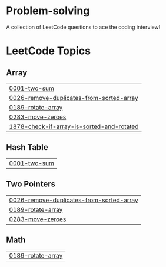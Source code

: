 # Problem-solving
A collection of LeetCode questions to ace the coding interview!

<!---LeetCode Topics Start-->
# LeetCode Topics
## Array
|  |
| ------- |
| [0001-two-sum](https://github.com/98shah/Problem-solving/tree/master/0001-two-sum) |
| [0026-remove-duplicates-from-sorted-array](https://github.com/98shah/Problem-solving/tree/master/0026-remove-duplicates-from-sorted-array) |
| [0189-rotate-array](https://github.com/98shah/Problem-solving/tree/master/0189-rotate-array) |
| [0283-move-zeroes](https://github.com/98shah/Problem-solving/tree/master/0283-move-zeroes) |
| [1878-check-if-array-is-sorted-and-rotated](https://github.com/98shah/Problem-solving/tree/master/1878-check-if-array-is-sorted-and-rotated) |
## Hash Table
|  |
| ------- |
| [0001-two-sum](https://github.com/98shah/Problem-solving/tree/master/0001-two-sum) |
## Two Pointers
|  |
| ------- |
| [0026-remove-duplicates-from-sorted-array](https://github.com/98shah/Problem-solving/tree/master/0026-remove-duplicates-from-sorted-array) |
| [0189-rotate-array](https://github.com/98shah/Problem-solving/tree/master/0189-rotate-array) |
| [0283-move-zeroes](https://github.com/98shah/Problem-solving/tree/master/0283-move-zeroes) |
## Math
|  |
| ------- |
| [0189-rotate-array](https://github.com/98shah/Problem-solving/tree/master/0189-rotate-array) |
<!---LeetCode Topics End-->